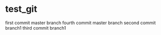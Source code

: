 # test_git
first commit master branch
fourth commit master branch
second commit branch1
third commit branch1
